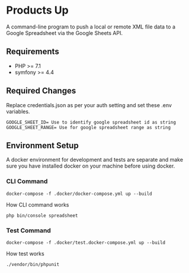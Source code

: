 # Products Up
A command-line program to push a local or remote XML file data to a Google Spreadsheet via the Google Sheets API.

## Requirements
- PHP >= 7.1
- symfony >= 4.4

## Required Changes
Replace credentials.json as per your auth setting and set these .env variables.
```
GOOGLE_SHEET_ID= Use to identify google spreadsheet id as string
GOOGLE_SHEET_RANGE= Use for google spreadsheet range as string
```

## Environment Setup
A docker environment for development and tests are separate and make sure you have installed docker on your machine before using docker. 

### CLI Command
```
docker-compose -f .docker/docker-compose.yml up --build
``` 
How CLI command works
```
php bin/console spreadsheet
```

### Test Command
```
docker-compose -f .docker/test.docker-compose.yml up --build
``` 
How test works
```
./vendor/bin/phpunit
```
